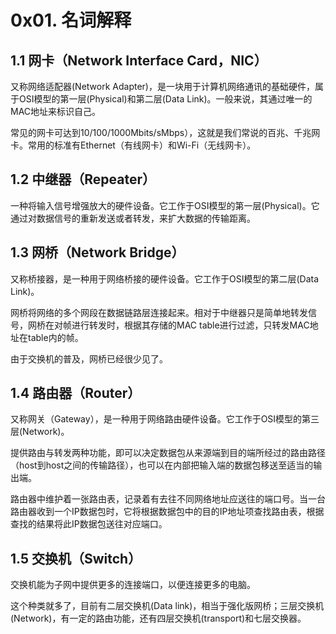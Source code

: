 # 0x01. 名词解释

## 1.1 网卡（Network Interface Card，NIC）

又称网络适配器(Network Adapter)，是一块用于计算机网络通讯的基础硬件，属于OSI模型的第一层(Physical)和第二层(Data Link)。一般来说，其通过唯一的MAC地址来标识自己。

常见的网卡可达到10/100/1000Mbits/sMbps），这就是我们常说的百兆、千兆网卡。常用的标准有Ethernet（有线网卡）和Wi-Fi（无线网卡）。

## 1.2  中继器（Repeater）

一种将输入信号增强放大的硬件设备。它工作于OSI模型的第一层(Physical)。它通过对数据信号的重新发送或者转发，来扩大数据的传输距离。

## 1.3 网桥（Network Bridge）

又称桥接器，是一种用于网络桥接的硬件设备。它工作于OSI模型的第二层(Data Link)。

网桥将网络的多个网段在数据链路层连接起来。相对于中继器只是简单地转发信号，网桥在对帧进行转发时，根据其存储的MAC table进行过滤，只转发MAC地址在table内的帧。

由于交换机的普及，网桥已经很少见了。

## 1.4 路由器（Router）

又称网关（Gateway），是一种用于网络路由硬件设备。它工作于OSI模型的第三层(Network)。

提供路由与转发两种功能，即可以决定数据包从来源端到目的端所经过的路由路径（host到host之间的传输路径），也可以在内部把输入端的数据包移送至适当的输出端。

路由器中维护着一张路由表，记录着有去往不同网络地址应送往的端口号。当一台路由器收到一个IP数据包时，它将根据数据包中的目的IP地址项查找路由表，根据查找的结果将此IP数据包送往对应端口。

## 1.5 交换机（Switch）

交换机能为子网中提供更多的连接端口，以便连接更多的电脑。

这个种类就多了，目前有二层交换机(Data link)，相当于强化版网桥；三层交换机(Network)，有一定的路由功能，还有四层交换机(transport)和七层交换器。